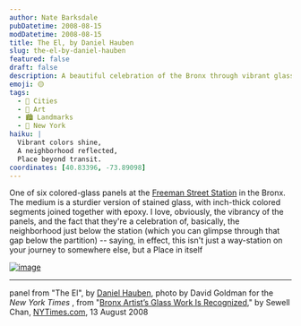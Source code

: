 ```yaml
---
author: Nate Barksdale
pubDatetime: 2008-08-15
modDatetime: 2008-08-15
title: The El, by Daniel Hauben
slug: the-el-by-daniel-hauben
featured: false
draft: false
description: A beautiful celebration of the Bronx through vibrant glass panels at Freeman Street Station.
emoji: 🟡
tags:
  - 🌆 Cities
  - 🎨 Art
  - 🏙️ Landmarks
  - 🗽 New York
haiku: |
  Vibrant colors shine,  
  A neighborhood reflected,  
  Place beyond transit.
coordinates: [40.83396, -73.89098]
---
```


One of six colored-glass panels at the [Freeman Street Station](http://maps.google.com/maps?f=q&hl=en&geocode=&q=bronx+freeman+street&sll=40.844126,-73.888561&sspn=0.085448,0.142479&ie=UTF8&ll=40.83396,-73.890975&spn=0.010683,0.01781&t=h&z=16&layer=c&cbll=40.830136,-73.891489&panoid=12kHBHfq1UdMVjUQkUuTPg&cbp=1,276.0350745935459,,0,-15.788482430268262) in the Bronx. The medium is a sturdier version of stained glass, with inch-thick colored segments joined together with epoxy. I love, obviously, the vibrancy of the panels, and the fact that they're a celebration of, basically, the neighborhood just below the station (which you can glimpse through that gap below the partition) -- saying, in effect, this isn't just a way-station on your journey to somewhere else, but a Place in itself

[![image](http://culture-making.com/media/14artistxlarge1.jpg)](http://www.nytimes.com/2008/08/14/nyregion/14artist.html)

---

panel from "The El", by [Daniel Hauben](http://www.artwing.com/), photo by David Goldman for the _New York Times_ , from "[Bronx Artist’s Glass Work Is Recognized](http://web.archive.org/web/20240625013308/https://www.nytimes.com/2008/08/14/nyregion/14artist.html)," by Sewell Chan, [NYTimes.com](http://www.nytimes.com/), 13 August 2008
